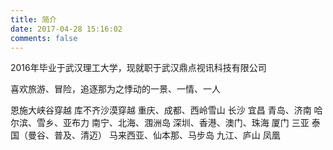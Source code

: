 ```yaml
---
title: 简介
date: 2017-04-28 15:16:02
comments: false
---
```

2016年毕业于武汉理工大学，现就职于武汉鼎点视讯科技有限公司

喜欢旅游、冒险，追逐那为之悸动的一景、一情、一人

恩施大峡谷穿越
库不齐沙漠穿越
重庆、成都、西岭雪山
长沙
宜昌
青岛、济南
哈尔滨、雪乡、亚布力
南宁、北海、涠洲岛
深圳、香港、澳门、珠海
厦门
三亚
泰国（曼谷、普及、清迈）
马来西亚、仙本那、马步岛
九江、庐山
凤凰
